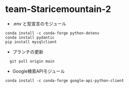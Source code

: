 # team-Staricemountain-2

- .env と型宣言のモジュール

```
conda install -c conda-forge python-dotenv
conda install pydantic
pip install mysqlclient
```

- ブランチの更新

```
  git pull origin main
```
* Google検索APIモジュール
```
conda install -c conda-forge google-api-python-client
```
